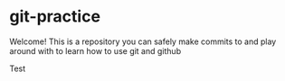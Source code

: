 # git-practice

Welcome! This is a repository you can safely make commits to and play around with to learn how to use git and github

Test

